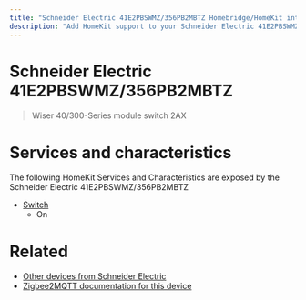 ```yaml
---
title: "Schneider Electric 41E2PBSWMZ/356PB2MBTZ Homebridge/HomeKit integration"
description: "Add HomeKit support to your Schneider Electric 41E2PBSWMZ/356PB2MBTZ, using Homebridge, Zigbee2MQTT and homebridge-z2m."
---
```

<!---
This file has been GENERATED using src/docgen/docgen.ts
DO NOT EDIT THIS FILE MANUALLY!
-->
# Schneider Electric 41E2PBSWMZ/356PB2MBTZ
> Wiser 40/300-Series module switch 2AX


# Services and characteristics
The following HomeKit Services and Characteristics are exposed by
the Schneider Electric 41E2PBSWMZ/356PB2MBTZ

* [Switch](../../switch.md)
  * On


# Related
* [Other devices from Schneider Electric](../index.md#schneider_electric)
* [Zigbee2MQTT documentation for this device](https://www.zigbee2mqtt.io/devices/41E2PBSWMZ_356PB2MBTZ.html)